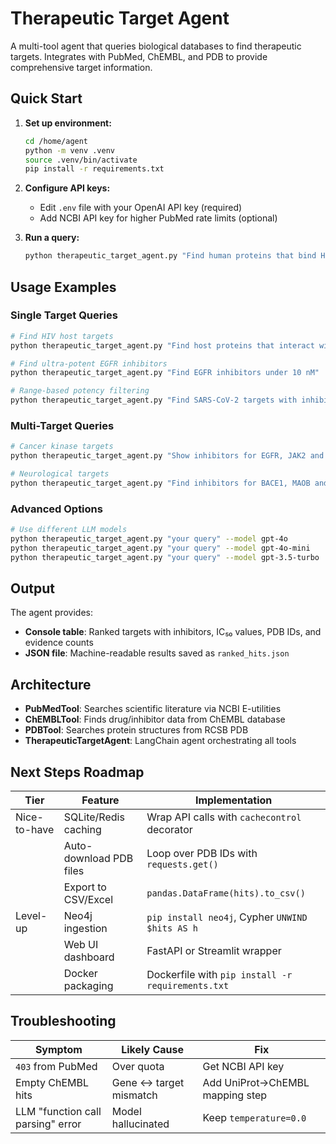 # Therapeutic Target Agent

A multi-tool agent that queries biological databases to find therapeutic targets. Integrates with PubMed, ChEMBL, and PDB to provide comprehensive target information.

## Quick Start

1. **Set up environment:**
   ```bash
   cd /home/agent
   python -m venv .venv
   source .venv/bin/activate
   pip install -r requirements.txt
   ```

2. **Configure API keys:**
   - Edit `.env` file with your OpenAI API key (required)
   - Add NCBI API key for higher PubMed rate limits (optional)

3. **Run a query:**
   ```bash
   python therapeutic_target_agent.py "Find human proteins that bind HIV-1 gp120 and have sub-100 nM inhibitors"
   ```

## Usage Examples

### Single Target Queries
```bash
# Find HIV host targets
python therapeutic_target_agent.py "Find host proteins that interact with HIV-1 gp120"

# Find ultra-potent EGFR inhibitors
python therapeutic_target_agent.py "Find EGFR inhibitors under 10 nM"

# Range-based potency filtering
python therapeutic_target_agent.py "Find SARS-CoV-2 targets with inhibitors between 1 nM and 100 nM"
```

### Multi-Target Queries
```bash
# Cancer kinase targets
python therapeutic_target_agent.py "Show inhibitors for EGFR, JAK2 and CDK9 under 100 nM"

# Neurological targets
python therapeutic_target_agent.py "Find inhibitors for BACE1, MAOB and AChE between 5 nM and 50 nM"
```

### Advanced Options
```bash
# Use different LLM models
python therapeutic_target_agent.py "your query" --model gpt-4o           # Most capable
python therapeutic_target_agent.py "your query" --model gpt-4o-mini     # Default, fast
python therapeutic_target_agent.py "your query" --model gpt-3.5-turbo   # Cost-effective
```

## Output

The agent provides:
- **Console table**: Ranked targets with inhibitors, IC₅₀ values, PDB IDs, and evidence counts
- **JSON file**: Machine-readable results saved as `ranked_hits.json`

## Architecture

- **PubMedTool**: Searches scientific literature via NCBI E-utilities
- **ChEMBLTool**: Finds drug/inhibitor data from ChEMBL database
- **PDBTool**: Searches protein structures from RCSB PDB
- **TherapeuticTargetAgent**: LangChain agent orchestrating all tools

## Next Steps Roadmap

| Tier         | Feature                    | Implementation                                    |
|--------------|----------------------------|---------------------------------------------------|
| Nice-to-have | SQLite/Redis caching       | Wrap API calls with `cachecontrol` decorator     |
|              | Auto-download PDB files    | Loop over PDB IDs with `requests.get()`          |
|              | Export to CSV/Excel        | `pandas.DataFrame(hits).to_csv()`                |
| Level-up     | Neo4j ingestion           | `pip install neo4j`, Cypher `UNWIND $hits AS h` |
|              | Web UI dashboard          | FastAPI or Streamlit wrapper                     |
|              | Docker packaging          | Dockerfile with `pip install -r requirements.txt`|

## Troubleshooting

| Symptom                              | Likely Cause             | Fix                                |
|--------------------------------------|-------------------------|------------------------------------|
| `403` from PubMed                    | Over quota              | Get NCBI API key                   |
| Empty ChEMBL hits                    | Gene ↔ target mismatch  | Add UniProt→ChEMBL mapping step    |
| LLM "function call parsing" error    | Model hallucinated      | Keep `temperature=0.0`             |
